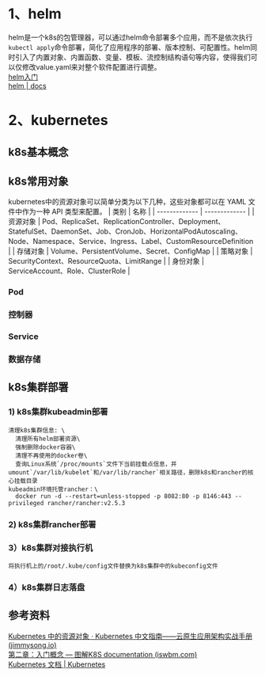 # 1、helm
helm是一个k8s的包管理器，可以通过helm命令部署多个应用，而不是依次执行`kubectl apply`命令部署，简化了应用程序的部署、版本控制、可配置性。helm同时引入了内置对象、内置函数、变量、模板、流控制结构语句等内容，使得我们可以仅修改value.yaml来对整个软件配置进行调整。\
[helm入门](https://developer.aliyun.com/article/1207395) \
[helm | docs](https://helm.sh/zh/docs/)

# 2、kubernetes
## k8s基本概念

## k8s常用对象
kubernetes中的资源对象可以简单分类为以下几种，这些对象都可以在 YAML 文件中作为一种 API 类型来配置。
| 类别 | 名称 |
| ------------- | ------------- |
| 资源对象 | Pod、ReplicaSet、ReplicationController、Deployment、StatefulSet、DaemonSet、Job、CronJob、HorizontalPodAutoscaling、Node、Namespace、Service、Ingress、Label、CustomResourceDefinition |
| 存储对象 | Volume、PersistentVolume、Secret、ConfigMap |
| 策略对象 | SecurityContext、ResourceQuota、LimitRange |
| 身份对象 | ServiceAccount、Role、ClusterRole |

### Pod

### 控制器

### Service

### 数据存储

## k8s集群部署
### 1) k8s集群kubeadmin部署
    清理k8s集群信息: \
      清理所有helm部署资源\
      强制删除docker容器\
      清理不再使用的docker卷\
      查询Linux系统`/proc/mounts`文件下当前挂载点信息，并umount`/var/lib/kubelet`和/var/lib/rancher`相关路径，删除k8s和rancher的核心挂载目录
    kubeadmin环境托管rancher：\
      docker run -d --restart=unless-stopped -p 8082:80 -p 8146:443 --privileged rancher/rancher:v2.5.3
### 2) k8s集群rancher部署

### 3）k8s集群对接执行机
    将执行机上的/root/.kube/config文件替换为k8s集群中的kubeconfig文件
### 4）k8s集群日志落盘

## 参考资料
[Kubernetes 中的资源对象 · Kubernetes 中文指南——云原生应用架构实战手册 (jimmysong.io)](https://jimmysong.io/kubernetes-handbook/concepts/objects.html) \
[第二章：入门概念 — 图解K8S documentation (iswbm.com)](https://k8s.iswbm.com/chapters/p02.html#) \
[Kubernetes 文档 | Kubernetes](https://kubernetes.io/zh-cn/docs/home/)
